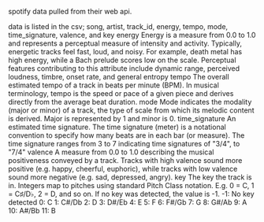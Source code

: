 spotify data pulled from their web api.

data is listed in the csv; song, artist, track_id, energy, tempo, mode, time_signature, valence, and key
energy
    Energy is a measure from 0.0 to 1.0 and represents a perceptual measure of intensity and activity. Typically, energetic tracks feel fast, loud, and noisy. For example, death metal has high energy, while a Bach prelude scores low on the scale. Perceptual features contributing to this attribute include dynamic range, perceived loudness, timbre, onset rate, and general entropy
tempo
    The overall estimated tempo of a track in beats per minute (BPM). In musical terminology, tempo is the speed or pace of a given piece and derives directly from the average beat duration.
mode
    Mode indicates the modality (major or minor) of a track, the type of scale from which its melodic content is derived. Major is represented by 1 and minor is 0.
time_signature
    An estimated time signature. The time signature (meter) is a notational convention to specify how many beats are in each bar (or measure). The time signature ranges from 3 to 7 indicating time signatures of "3/4", to "7/4"
valence
    A measure from 0.0 to 1.0 describing the musical positiveness conveyed by a track. Tracks with high valence sound more positive (e.g. happy, cheerful, euphoric), while tracks with low valence sound more negative (e.g. sad, depressed, angry).
key
    The key the track is in. Integers map to pitches using standard Pitch Class notation. E.g. 0 = C, 1 = C♯/D♭, 2 = D, and so on. If no key was detected, the value is -1.
    -1: No key detected
    0: C
    1: C#/Db
    2: D
    3: D#/Eb
    4: E
    5: F
    6: F#/Gb
    7: G
    8: G#/Ab
    9: A
    10: A#/Bb
    11: B